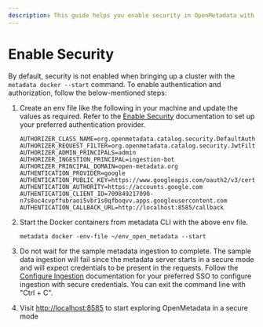 ```yaml
---
description: This guide helps you enable security in OpenMetadata with Docker
---
```


# Enable Security

By default, security is not enabled when bringing up a cluster with the `metadata docker --start` command. To enable authentication and authorization, follow the below-mentioned steps:

1.  Create an env file like the following in your machine and update the values as required. Refer to the [Enable Security](../../../deploy/deploy-on-bare-metal/enable-security/) documentation to set up your preferred authentication provider.

    ```
    AUTHORIZER_CLASS_NAME=org.openmetadata.catalog.security.DefaultAuthorizer
    AUTHORIZER_REQUEST_FILTER=org.openmetadata.catalog.security.JwtFilter
    AUTHORIZER_ADMIN_PRINCIPALS=admin
    AUTHORIZER_INGESTION_PRINCIPAL=ingestion-bot
    AUTHORIZER_PRINCIPAL_DOMAIN=open-metadata.org
    AUTHENTICATION_PROVIDER=google
    AUTHENTICATION_PUBLIC_KEY=https://www.googleapis.com/oauth2/v3/certs
    AUTHENTICATION_AUTHORITY=https://accounts.google.com
    AUTHENTICATION_CLIENT_ID=709849217090-n7s8oc4cvpffubraoi5vbr1s0qfboqvv.apps.googleusercontent.com
    AUTHENTICATION_CALLBACK_URL=http://localhost:8585/callback
    ```


2.  Start the Docker containers from metadata CLI with the above env file.

    ```
    metadata docker -env-file ~/env_open_metadata --start
    ```


3. Do not wait for the sample metadata ingestion to complete. The sample data ingestion will fail since the metadata server starts in a secure mode and will expect credentials to be present in the requests. Follow the [Configure Ingestion](../../../deploy/deploy-on-bare-metal/enable-security/okta-sso/configure-security-ingestion.md) documentation for your preferred SSO to configure ingestion with secure credentials. You can exit the command line with "Ctrl + C".
4. Visit [http://localhost:8585](http://localhost:8585) to start exploring OpenMetadata in a secure mode\
   &#x20;





